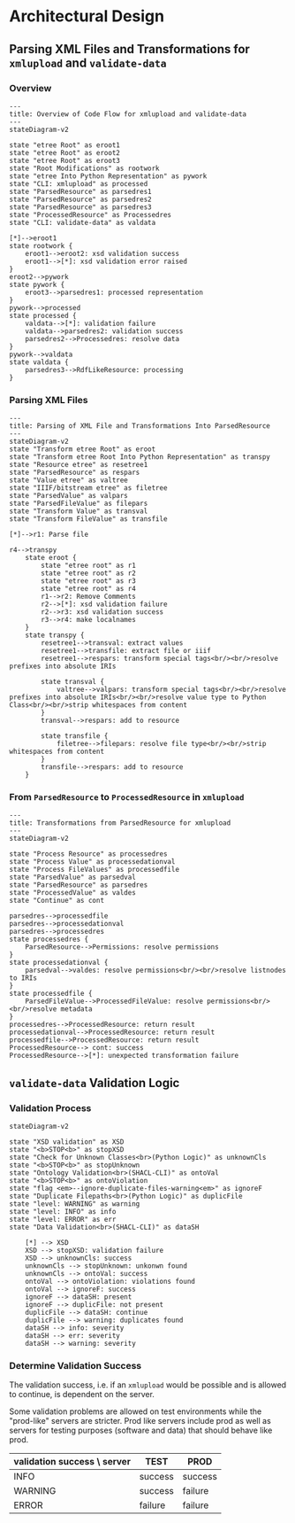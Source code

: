# Architectural Design

## Parsing XML Files and Transformations for `xmlupload` and `validate-data`

### Overview

```mermaid
---
title: Overview of Code Flow for xmlupload and validate-data
---
stateDiagram-v2

state "etree Root" as eroot1
state "etree Root" as eroot2
state "etree Root" as eroot3
state "Root Modifications" as rootwork
state "etree Into Python Representation" as pywork
state "CLI: xmlupload" as processed
state "ParsedResource" as parsedres1
state "ParsedResource" as parsedres2
state "ParsedResource" as parsedres3
state "ProcessedResource" as Processedres
state "CLI: validate-data" as valdata

[*]-->eroot1
state rootwork {
    eroot1-->eroot2: xsd validation success
    eroot1-->[*]: xsd validation error raised
}
eroot2-->pywork
state pywork {
    eroot3-->parsedres1: processed representation
}
pywork-->processed
state processed {
    valdata-->[*]: validation failure
    valdata-->parsedres2: validation success
    parsedres2-->Processedres: resolve data
}
pywork-->valdata
state valdata {
    parsedres3-->RdfLikeResource: processing
}
```

### Parsing XML Files

<!-- markdownlint-disable MD013 -->

```mermaid
---
title: Parsing of XML File and Transformations Into ParsedResource
---
stateDiagram-v2
state "Transform etree Root" as eroot
state "Transform etree Root Into Python Representation" as transpy
state "Resource etree" as resetree1
state "ParsedResource" as respars
state "Value etree" as valtree
state "IIIF/bitstream etree" as filetree
state "ParsedValue" as valpars
state "ParsedFileValue" as filepars
state "Transform Value" as transval
state "Transform FileValue" as transfile

[*]-->r1: Parse file

r4-->transpy
    state eroot {
        state "etree root" as r1
        state "etree root" as r2
        state "etree root" as r3
        state "etree root" as r4
        r1-->r2: Remove Comments
        r2-->[*]: xsd validation failure
        r2-->r3: xsd validation success
        r3-->r4: make localnames
    }
    state transpy {
        resetree1-->transval: extract values
        resetree1-->transfile: extract file or iiif
        resetree1-->respars: transform special tags<br/><br/>resolve prefixes into absolute IRIs

        state transval {
            valtree-->valpars: transform special tags<br/><br/>resolve prefixes into absolute IRIs<br/><br/>resolve value type to Python Class<br/><br/>strip whitespaces from content
        }
        transval-->respars: add to resource

        state transfile {
            filetree-->filepars: resolve file type<br/><br/>strip whitespaces from content
        }
        transfile-->respars: add to resource
    }
```

<!-- markdownlint-enable MD013 -->


### From `ParsedResource` to `ProcessedResource` in `xmlupload`

```mermaid
---
title: Transformations from ParsedResource for xmlupload
---
stateDiagram-v2

state "Process Resource" as processedres
state "Process Value" as processedationval
state "Process FileValues" as processedfile
state "ParsedValue" as parsedval
state "ParsedResource" as parsedres
state "ProcessedValue" as valdes
state "Continue" as cont

parsedres-->processedfile
parsedres-->processedationval
parsedres-->processedres
state processedres {
    ParsedResource-->Permissions: resolve permissions
}
state processedationval {
    parsedval-->valdes: resolve permissions<br/><br/>resolve listnodes to IRIs
}
state processedfile {
    ParsedFileValue-->ProcessedFileValue: resolve permissions<br/><br/>resolve metadata
}
processedres-->ProcessedResource: return result
processedationval-->ProcessedResource: return result
processedfile-->ProcessedResource: return result
ProcessedResource--> cont: success
ProcessedResource-->[*]: unexpected transformation failure
```

## `validate-data` Validation Logic

### Validation Process

```mermaid
stateDiagram-v2

state "XSD validation" as XSD
state "<b>STOP<b>" as stopXSD
state "Check for Unknown Classes<br>(Python Logic)" as unknownCls
state "<b>STOP<b>" as stopUnknown
state "Ontology Validation<br>(SHACL-CLI)" as ontoVal
state "<b>STOP<b>" as ontoViolation
state "flag <em>--ignore-duplicate-files-warning<em>" as ignoreF
state "Duplicate Filepaths<br>(Python Logic)" as duplicFile
state "level: WARNING" as warning
state "level: INFO" as info
state "level: ERROR" as err
state "Data Validation<br>(SHACL-CLI)" as dataSH

    [*] --> XSD
    XSD --> stopXSD: validation failure
    XSD --> unknownCls: success
    unknownCls --> stopUnknown: unkonwn found
    unknownCls --> ontoVal: success
    ontoVal --> ontoViolation: violations found
    ontoVal --> ignoreF: success
    ignoreF --> dataSH: present
    ignoreF --> duplicFile: not present
    duplicFile --> dataSH: continue
    duplicFile --> warning: duplicates found
    dataSH --> info: severity
    dataSH --> err: severity
    dataSH --> warning: severity
```

### Determine Validation Success

The validation success, i.e. if an `xmlupload` would be possible and is allowed to continue, is dependent on the server.

Some validation problems are allowed on test environments while the "prod-like" servers are stricter.
Prod like servers include prod as well as servers for testing purposes 
(software and data) that should behave like prod. 

| validation success \ server | TEST    | PROD    |
|-----------------------------|---------|---------|
| INFO                        | success | success |
| WARNING                     | success | failure |
| ERROR                       | failure | failure |

